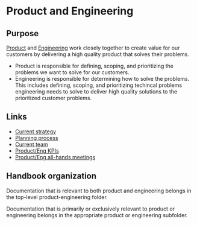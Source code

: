 # Product and Engineering

## Purpose

[Product](product/index.md) and [Engineering](engineering/index.md) work closely together to create value for our customers by delivering a high quality product that solves their problems.

- Product is responsible for defining, scoping, and prioritizing the problems we want to solve for our customers.
- Engineering is responsible for determining how to solve the problems. This includes defining, scoping, and prioritizing techincal problems engineering needs to solve to deliver high quality solutions to the prioritized customer problems.

## Links

- [Current strategy](strategy.md)
- [Planning process](planning-process.md)
- [Current team](team.md)
- [Product/Eng KPIs](https://sourcegraph.looker.com/boards/20)
- [Product/Eng all-hands meetings](all-hands.md)

## Handbook organization

Documentation that is relevant to both product and engineering belongs in the top-level product-engineering folder.

Documentation that is primarily or exclusively relevant to product or engineering belongs in the appropriate product or engineering subfolder.
